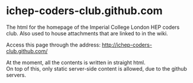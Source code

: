 ichep-coders-club.github.com
=====================

The html for the homepage of the Imperial College London HEP coders club.
Also used to house attachments that are linked to in the wiki.

Access this page through the address: <http://ichep-coders-club.github.com/>

At the moment, all the contents is written in straight html.  
On top of this, only static server-side content is allowed, due to the github servers.
